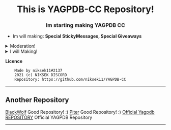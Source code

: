 <h1 align="center">This is YAGPDB-CC Repository!</h1>
<h3 align="center">Im starting making YAGPDB CC</h3>

- Im will making: **Special StickyMessages, Special Giveaways**

<details>
<summary>Moderation!</summary>

- [Folder](Moderation)  
**•** [Clear](Moderation/clear.yag) - This is a Custom Clear Command!
</details>

<details>
<summary>I will Making!</summary>

- [Folder](https://github.com/niksek11/YAGPDB-CC)  
**•** StickyMessage - I will BlackWolf Code editing!
</details>

**Licence**

```
    Made by niksek11#2137
    2021 (c) NIKSEK DISCORD
    Repository: https://github.com/niksek11/YAGPDB-CC
```

---


## Another Repository

[BlackWolf](https://github.com/BlackWolfWoof/yagpdb-cc) Good Repository! :)
[Piter](https://github.com/Piterxyz/yagpdb-cc) Good Repository! :)
[Official Yagpdb REPOSITORY](https://github.com/yagpdb-cc/yagpdb-cc) Official YAGPDB Repository

---
